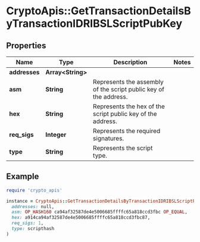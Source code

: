# CryptoApis::GetTransactionDetailsByTransactionIDRIBSLScriptPubKey

## Properties

| Name | Type | Description | Notes |
| ---- | ---- | ----------- | ----- |
| **addresses** | **Array&lt;String&gt;** |  |  |
| **asm** | **String** | Represents the assembly of the script public key of the address. |  |
| **hex** | **String** | Represents the hex of the script public key of the address. |  |
| **req_sigs** | **Integer** | Represents the required signatures. |  |
| **type** | **String** | Represents the script type. |  |

## Example

```ruby
require 'crypto_apis'

instance = CryptoApis::GetTransactionDetailsByTransactionIDRIBSLScriptPubKey.new(
  addresses: null,
  asm: OP_HASH160 ca94af32587de4e5006685ffffc65a818ccd3fbc OP_EQUAL,
  hex: a914ca94af32587de4e5006685ffffc65a818ccd3fbc87,
  req_sigs: 1,
  type: scripthash
)
```

